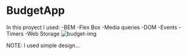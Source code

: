 # BudgetApp

In this proyect I used:
-BEM
-Flex Box
-Media queries
-DOM
-Events
-Timers
-Web Storage
![budget-img](https://github.com/DFAdrian/BudgetApp/assets/89099274/2cf09d3a-715f-41f9-9b84-965c49e58bf8)

NOTE: I used simple design...
